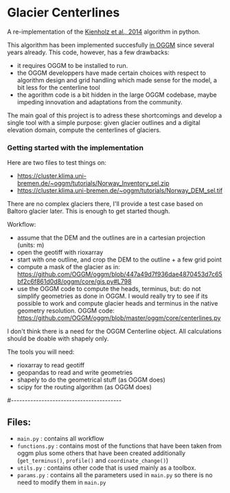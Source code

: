#  Glacier Centerlines

A re-implementation of the [Kienholz et al., 2014](https://tc.copernicus.org/articles/8/503/2014/) algorithm in python.

This algorithm has been implemented succesfully [in OGGM](https://docs.oggm.org/en/stable/flowlines.html) since several years already. This code, however, has a few drawbacks:
- it requires OGGM to be installed to run.
- the OGGM developpers have made certain choices with respect to algorithm design and grid handling which made sense for the model, a bit less for the centerline tool
- the agorithm code is a bit hidden in the large OGGM codebase, maybe impeding innovation and adaptations from the community.

The main goal of this project is to adress these shortcomings and develop a single tool with a simple purpose: given glacier outlines and a digital elevation domain, compute the centerlines of glaciers.

### Getting started with the implementation

Here are two files to test things on:
- https://cluster.klima.uni-bremen.de/~oggm/tutorials/Norway_Inventory_sel.zip
- https://cluster.klima.uni-bremen.de/~oggm/tutorials/Norway_DEM_sel.tif

There are no complex glaciers there, I'll provide a test case based on Baltoro glacier later. This is enough to get started though.

Workflow:
- assume that the DEM and the outlines are in a cartesian projection (units: m)
- open the geotiff with rioxarray
- start with one outline, and crop the DEM to the outline + a few grid point
- compute a mask of the glacier as in: https://github.com/OGGM/oggm/blob/447a49d7f936dae4870453d7c65bf2c6f861d0d8/oggm/core/gis.py#L798
- use the OGGM code to compute the heads, terminus, but: do not simplify geometries as done in OGGM. I would really try to see if its possible to work and compute glacier heads and terminus in the native geometry resolution. OGGM code: https://github.com/OGGM/oggm/blob/master/oggm/core/centerlines.py

I don't think there is a need for the OGGM Centerline object. All calculations should be doable with shapely only.

The tools you will need:

- rioxarray to read geotiff
- geopandas to read and write geometries
- shapely to do the geometrical stuff (as OGGM does)
- scipy for the routing algorithm (as OGGM does)

#----------------------------------------

## Files:
- `main.py` : contains all workflow
- `functions.py` : contains most of the functions that have been taken from oggm plus some others that have been created additionally (`get_terminus()`, `profile()` and `coordinate_change()`)
- `utils.py` : contains other code that is used mainly as a toolbox.
- `params.py` : contains all the parameters used in `main.py` so there is no need to modify them in `main.py`
